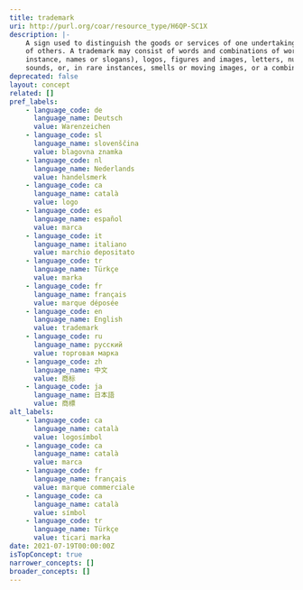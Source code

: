 ```yaml
---
title: trademark
uri: http://purl.org/coar/resource_type/H6QP-SC1X
description: |-
    A sign used to distinguish the goods or services of one undertaking from those
    of others. A trademark may consist of words and combinations of words (for
    instance, names or slogans), logos, figures and images, letters, numbers,
    sounds, or, in rare instances, smells or moving images, or a combination thereof. [Source: https://www.wipo.int/trademarks/en]
deprecated: false
layout: concept
related: []
pref_labels:
    - language_code: de
      language_name: Deutsch
      value: Warenzeichen
    - language_code: sl
      language_name: slovenščina
      value: blagovna znamka
    - language_code: nl
      language_name: Nederlands
      value: handelsmerk
    - language_code: ca
      language_name: català
      value: logo
    - language_code: es
      language_name: español
      value: marca
    - language_code: it
      language_name: italiano
      value: marchio depositato
    - language_code: tr
      language_name: Türkçe
      value: marka
    - language_code: fr
      language_name: français
      value: marque déposée
    - language_code: en
      language_name: English
      value: trademark
    - language_code: ru
      language_name: русский
      value: торговая марка
    - language_code: zh
      language_name: 中文
      value: 商标
    - language_code: ja
      language_name: 日本語
      value: 商標
alt_labels:
    - language_code: ca
      language_name: català
      value: logosímbol
    - language_code: ca
      language_name: català
      value: marca
    - language_code: fr
      language_name: français
      value: marque commerciale
    - language_code: ca
      language_name: català
      value: símbol
    - language_code: tr
      language_name: Türkçe
      value: ticari marka
date: 2021-07-19T00:00:00Z
isTopConcept: true
narrower_concepts: []
broader_concepts: []
---
```


